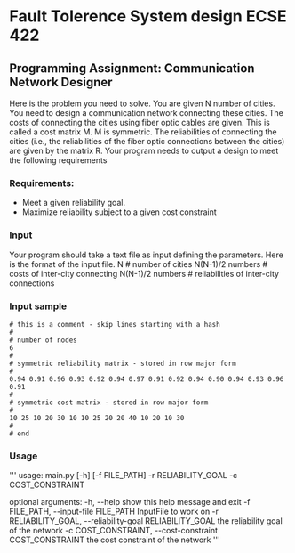 # Fault Tolerence System design ECSE 422

## Programming Assignment: Communication Network Designer
Here is the problem you need to solve.
You are given N number of cities. You need to design a communication network connecting these cities. The costs of connecting the cities using fiber
optic cables are given. This is called a cost matrix M. M is symmetric. The reliabilities of connecting the cities (i.e., the reliabilities of the fiber optic connections between the cities) are given by the matrix R. Your program needs to output a design to meet the following requirements

### Requirements:
- Meet a given reliability goal.
- Maximize reliability subject to a given cost constraint

### Input
Your program should take a text file as input defining the parameters.
Here is the format of the input file.
N # number of cities
N(N-1)/2 numbers # costs of inter-city connecting
N(N-1)/2 numbers # reliabilities of inter-city connections

### Input sample
```
# this is a comment - skip lines starting with a hash
#
# number of nodes
6
#
# symmetric reliability matrix - stored in row major form
#
0.94 0.91 0.96 0.93 0.92 0.94 0.97 0.91 0.92 0.94 0.90 0.94 0.93 0.96 0.91
#
# symmetric cost matrix - stored in row major form
#
10 25 10 20 30 10 10 25 20 20 40 10 20 10 30
#
# end 
```

### Usage
'''
usage: main.py [-h] [-f FILE_PATH] -r RELIABILITY_GOAL -c COST_CONSTRAINT

optional arguments:
  -h, --help            show this help message and exit
  -f FILE_PATH, --input-file FILE_PATH
                        InputFile to work on
  -r RELIABILITY_GOAL, --reliability-goal RELIABILITY_GOAL
                        the reliability goal of the network
  -c COST_CONSTRAINT, --cost-constraint COST_CONSTRAINT
                        the cost constraint of the network
'''
